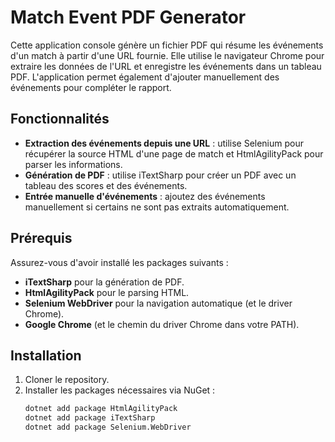 # Match Event PDF Generator

Cette application console génère un fichier PDF qui résume les événements d'un match à partir d'une URL fournie. Elle utilise le navigateur Chrome pour extraire les données de l'URL et enregistre les événements dans un tableau PDF. L'application permet également d'ajouter manuellement des événements pour compléter le rapport.

## Fonctionnalités

- **Extraction des événements depuis une URL** : utilise Selenium pour récupérer la source HTML d'une page de match et HtmlAgilityPack pour parser les informations.
- **Génération de PDF** : utilise iTextSharp pour créer un PDF avec un tableau des scores et des événements.
- **Entrée manuelle d'événements** : ajoutez des événements manuellement si certains ne sont pas extraits automatiquement.

## Prérequis

Assurez-vous d'avoir installé les packages suivants :

- **iTextSharp** pour la génération de PDF.
- **HtmlAgilityPack** pour le parsing HTML.
- **Selenium WebDriver** pour la navigation automatique (et le driver Chrome).
- **Google Chrome** (et le chemin du driver Chrome dans votre PATH).

## Installation

1. Cloner le repository.
2. Installer les packages nécessaires via NuGet :
   ```bash
   dotnet add package HtmlAgilityPack
   dotnet add package iTextSharp
   dotnet add package Selenium.WebDriver
